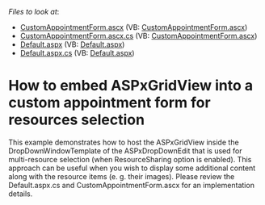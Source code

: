 <!-- default file list -->
*Files to look at*:

* [CustomAppointmentForm.ascx](./CS/WebSite/CustomSchedulerForms/CustomAppointmentForm.ascx) (VB: [CustomAppointmentForm.ascx](./VB/WebSite/CustomSchedulerForms/CustomAppointmentForm.ascx))
* [CustomAppointmentForm.ascx.cs](./CS/WebSite/CustomSchedulerForms/CustomAppointmentForm.ascx.cs) (VB: [CustomAppointmentForm.ascx](./VB/WebSite/CustomSchedulerForms/CustomAppointmentForm.ascx))
* [Default.aspx](./CS/WebSite/Default.aspx) (VB: [Default.aspx](./VB/WebSite/Default.aspx))
* [Default.aspx.cs](./CS/WebSite/Default.aspx.cs) (VB: [Default.aspx](./VB/WebSite/Default.aspx))
<!-- default file list end -->
# How to embed ASPxGridView into a custom appointment form for resources selection


<p>This example demonstrates how to host the ASPxGridView inside the DropDownWindowTemplate of the ASPxDropDownEdit that is used for multi-resource selection (when ResourceSharing option is enabled). This approach can be useful when you wish to display some additional content along with the resource items (e. g. their images). Please review the Default.aspx.cs and CustomAppointmentForm.ascx for an implementation details.</p>

<br/>


